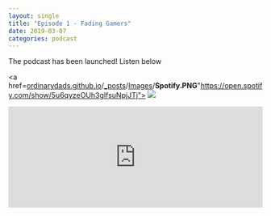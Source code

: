 ```yaml
---
layout: single
title: "Episode 1 - Fading Gamers"
date: 2019-03-07
categories: podcast
---
```


The podcast has been launched! Listen below

<a href=[ordinarydads.github.io](https://github.com/OrdinaryDads/ordinarydads.github.io)/[_posts](https://github.com/OrdinaryDads/ordinarydads.github.io/tree/master/_posts)/[Images](https://github.com/OrdinaryDads/ordinarydads.github.io/tree/master/_posts/Images)/**Spotify.PNG**"https://open.spotify.com/show/5u6qyzeOUh3gIfsuNpjJTj">
<img src=“/Images/Spotify.png”></a>

<iframe width="100%" height="200" src="https://player.whooshkaa.com/player/episode/id/341112?visual=true&sharing=true" frameborder="0" style="width: 100%; height: 200px"></iframe>

 


<!--stackedit_data:
eyJoaXN0b3J5IjpbLTI3OTg5MTE0OSwtMzY0MDI1ODQ0LDE0OT
E0MDY4OTIsMTEzMDIxODExNiwtMjA4ODc0NjYxMl19
-->